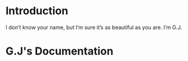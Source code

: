 # Introduction

I don’t know your name, but I’m sure it’s as beautiful as you are. I’m G.J.

# G.J's Documentation

